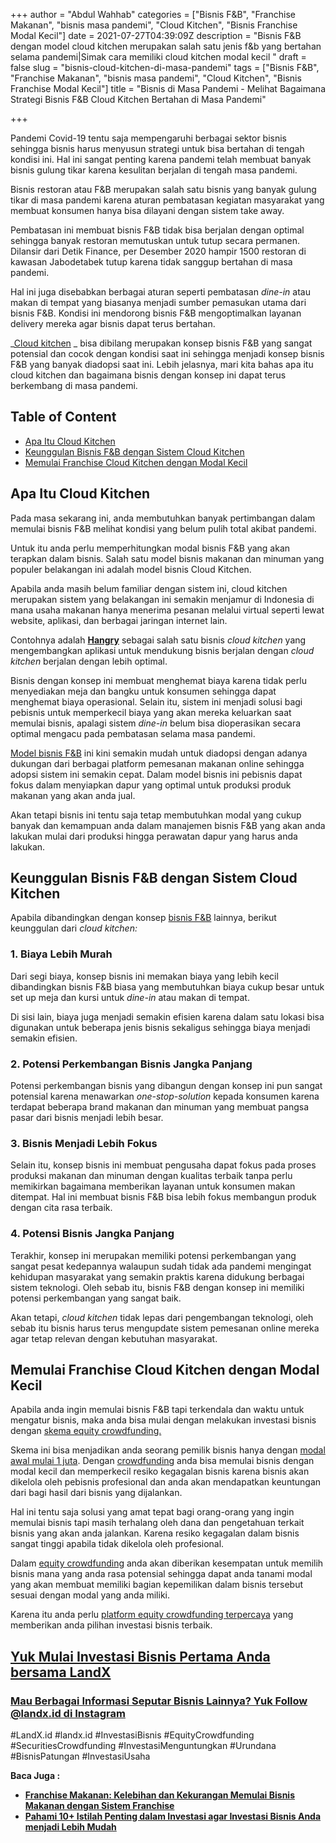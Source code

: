 +++
author = "Abdul Wahhab"
categories = ["Bisnis F&B", "Franchise Makanan", "bisnis masa pandemi", "Cloud Kitchen", "Bisnis Franchise Modal Kecil"]
date = 2021-07-27T04:39:09Z
description = "Bisnis F&B dengan model cloud kitchen merupakan salah satu jenis f&b yang bertahan selama pandemi|Simak cara memiliki cloud kitchen modal kecil "
draft = false
slug = "bisnis-cloud-kitchen-di-masa-pandemi"
tags = ["Bisnis F&B", "Franchise Makanan", "bisnis masa pandemi", "Cloud Kitchen", "Bisnis Franchise Modal Kecil"]
title = "Bisnis di Masa Pandemi - Melihat Bagaimana Strategi Bisnis F&B Cloud Kitchen Bertahan di Masa Pandemi"

+++


Pandemi Covid-19 tentu saja mempengaruhi berbagai sektor bisnis sehingga bisnis harus menyusun strategi untuk bisa bertahan di tengah kondisi ini. Hal ini sangat penting karena pandemi telah membuat banyak bisnis gulung tikar karena kesulitan berjalan di tengah masa pandemi.

Bisnis restoran atau F&B merupakan salah satu bisnis yang banyak gulung tikar di masa pandemi karena aturan pembatasan kegiatan masyarakat yang membuat konsumen hanya bisa dilayani dengan sistem take away.

Pembatasan ini membuat bisnis F&B tidak bisa berjalan dengan optimal sehingga banyak restoran memutuskan untuk tutup secara permanen. Dilansir dari Detik Finance, per Desember 2020 hampir 1500 restoran di kawasan Jabodetabek tutup karena tidak sanggup bertahan di masa pandemi.

Hal ini juga disebabkan berbagai aturan seperti pembatasan _dine-in_ atau makan di tempat yang biasanya menjadi sumber pemasukan utama dari bisnis F&B. Kondisi ini mendorong bisnis F&B mengoptimalkan layanan delivery mereka agar bisnis dapat terus bertahan.

_[Cloud kitchen](https://landx.id/project/index.html) _ bisa dibilang merupakan konsep bisnis F&B yang sangat potensial dan cocok  dengan kondisi saat ini sehingga menjadi konsep bisnis F&B yang banyak diadopsi saat ini. Lebih jelasnya, mari kita bahas apa itu cloud kitchen dan bagaimana bisnis dengan konsep ini dapat terus berkembang di masa pandemi.

## Table of Content

* [Apa Itu Cloud Kitchen](#apa-itu-cloud-kitchen)
* [Keunggulan Bisnis F&B dengan Sistem Cloud Kitchen](#keunggulan-bisnis-f-b-dengan-sistem-cloud-kitchen)
* [Memulai Franchise Cloud Kitchen dengan Modal Kecil](#memulai-franchise-cloud-kitchen-dengan-modal-kecil)

## Apa Itu Cloud Kitchen

Pada masa sekarang ini, anda membutuhkan banyak pertimbangan dalam memulai bisnis F&B melihat kondisi yang belum pulih total akibat pandemi.

Untuk itu anda perlu memperhitungkan modal bisnis F&B yang akan terapkan dalam bisnis. Salah satu model bisnis makanan dan minuman yang populer belakangan ini adalah model bisnis Cloud Kitchen.

Apabila anda masih belum familiar dengan sistem ini, cloud kitchen merupakan sistem yang belakangan ini semakin menjamur di Indonesia di mana usaha makanan hanya menerima pesanan melalui virtual seperti lewat website, aplikasi, dan berbagai jaringan internet lain.

Contohnya adalah [**Hangry**](https://landx.id/project/index.html) sebagai salah satu bisnis _cloud kitchen_ yang mengembangkan aplikasi untuk mendukung bisnis berjalan dengan _cloud kitchen_ berjalan dengan lebih optimal.

Bisnis dengan konsep ini membuat menghemat biaya karena tidak perlu menyediakan meja dan bangku untuk konsumen sehingga dapat menghemat biaya operasional. Selain itu,  sistem ini menjadi solusi bagi pebisnis untuk memperkecil biaya yang akan mereka keluarkan saat memulai bisnis, apalagi sistem _dine-in_ belum bisa dioperasikan secara optimal mengacu pada pembatasan selama masa pandemi.

[Model bisnis F&B](https://landx.id/project/index.html) ini kini semakin mudah untuk diadopsi dengan adanya dukungan dari berbagai platform pemesanan makanan online sehingga adopsi sistem ini semakin cepat. Dalam model bisnis ini pebisnis dapat fokus dalam menyiapkan dapur yang optimal untuk produksi produk makanan yang akan anda jual.

Akan tetapi bisnis ini tentu saja tetap membutuhkan modal yang cukup banyak dan kemampuan anda dalam manajemen bisnis F&B yang akan anda lakukan mulai dari produksi hingga perawatan dapur yang harus anda lakukan.

## Keunggulan Bisnis F&B dengan Sistem Cloud Kitchen

Apabila dibandingkan dengan konsep [bisnis F&B](https://landx.id/project/index.html) lainnya, berikut keunggulan dari _cloud kitchen:_

### 1. Biaya Lebih Murah

Dari segi biaya, konsep bisnis ini memakan biaya yang lebih kecil dibandingkan bisnis F&B biasa yang membutuhkan biaya cukup besar untuk set up meja dan kursi untuk _dine-in_ atau makan di tempat.

Di sisi lain, biaya juga menjadi semakin efisien karena dalam satu lokasi bisa digunakan untuk beberapa jenis bisnis sekaligus sehingga biaya menjadi semakin efisien.

### 2. Potensi Perkembangan Bisnis Jangka Panjang

Potensi perkembangan bisnis yang dibangun dengan konsep ini pun sangat potensial karena menawarkan _one-stop-solution_ kepada konsumen karena terdapat beberapa brand makanan dan minuman yang membuat pangsa pasar dari bisnis menjadi lebih besar.

### 3. Bisnis Menjadi Lebih Fokus

Selain itu, konsep bisnis ini membuat pengusaha dapat fokus pada proses produksi makanan dan minuman dengan kualitas terbaik tanpa perlu memikirkan bagaimana memberikan layanan untuk konsumen makan ditempat. Hal ini membuat bisnis F&B bisa lebih fokus membangun produk dengan cita rasa terbaik.

### 4. Potensi Bisnis Jangka Panjang

Terakhir, konsep ini merupakan memiliki potensi perkembangan yang sangat pesat kedepannya walaupun sudah tidak ada pandemi mengingat kehidupan masyarakat yang semakin praktis karena didukung berbagai sistem teknologi. Oleh sebab itu, bisnis F&B dengan konsep ini memiliki potensi perkembangan yang sangat baik.

Akan tetapi, _cloud kitchen_ tidak lepas dari pengembangan teknologi, oleh sebab itu bisnis harus terus mengupdate sistem pemesanan online mereka agar tetap relevan dengan kebutuhan masyarakat.

## Memulai Franchise Cloud Kitchen dengan Modal Kecil

Apabila anda ingin memulai bisnis F&B tapi terkendala dan waktu untuk mengatur bisnis, maka anda bisa mulai dengan melakukan investasi bisnis dengan [skema equity crowdfunding.](https://landx.id/)

Skema ini bisa menjadikan anda seorang pemilik bisnis hanya dengan [modal awal mulai 1 juta](https://landx.id/). Dengan [crowdfunding](https://landx.id/) anda bisa memulai bisnis dengan modal kecil dan memperkecil resiko kegagalan bisnis karena bisnis akan dikelola oleh pebisnis profesional dan anda akan mendapatkan keuntungan dari bagi hasil dari bisnis yang dijalankan.

Hal ini tentu saja solusi yang amat tepat bagi orang-orang yang ingin memulai bisnis tapi masih terhalang oleh dana dan pengetahuan terkait bisnis yang akan anda jalankan. Karena resiko kegagalan dalam bisnis sangat tinggi apabila tidak dikelola oleh profesional.

Dalam [equity crowdfunding](https://landx.id/) anda akan diberikan kesempatan untuk memilih bisnis mana yang anda rasa potensial sehingga dapat anda tanami modal yang akan membuat memiliki bagian kepemilikan dalam bisnis tersebut sesuai dengan modal yang anda miliki.

Karena itu anda perlu [platform equity crowdfunding terpercaya](https://landx.id/) yang memberikan anda pilihan investasi bisnis terbaik.

## [**Yuk Mulai Investasi Bisnis Pertama Anda bersama LandX**](https://landx.id/)



### [Mau Berbagai Informasi Seputar Bisnis Lainnya? Yuk Follow @landx.id di Instagram](https://www.instagram.com/landx.id/?utm_medium=copy_link)

#LandX.id    #landx.id    #InvestasiBisnis    #EquityCrowdfunding    #SecuritiesCrowdfunding #InvestasiMenguntungkan    #Urundana    #BisnisPatungan    #InvestasiUsaha

**Baca Juga :**

* [**Franchise Makanan: Kelebihan dan Kekurangan Memulai Bisnis Makanan dengan Sistem Franchise**](https://landx.id/blog/memulai-bisnis-franchise-makanan/)
* [**Pahami 10+ Istilah Penting dalam Investasi agar Investasi Bisnis Anda menjadi Lebih Mudah**](https://landx.id/blog/pahami-10-istilah-penting-dalam-investasi-agar-investasi-bisnis-anda-menjadi-lebih-mudah/)

